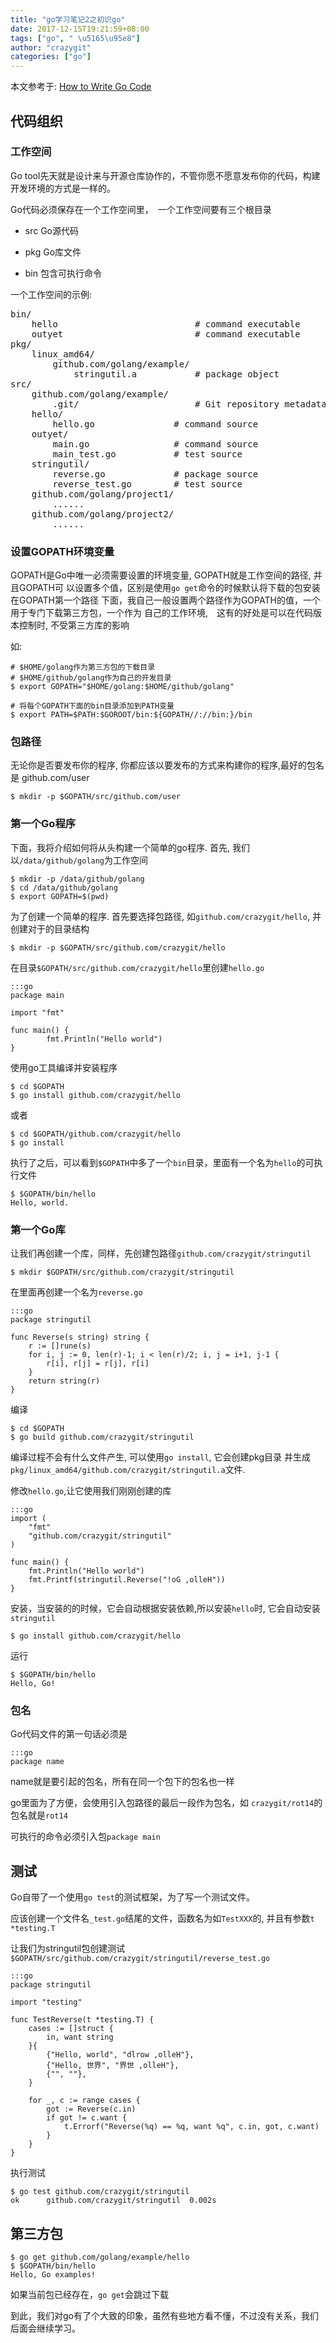 ```yaml
---
title: "go学习笔记2之初识go"
date: 2017-12-15T19:21:59+08:00
tags: ["go", " \u5165\u95e8"]
author: "crazygit"
categories: ["go"]
---
```


本文参考于:
[How to Write Go Code](https://golang.org/doc/code.html)


## 代码组织
### 工作空间

Go tool先天就是设计来与开源仓库协作的，不管你愿不愿意发布你的代码，构建开发环境的方式是一样的。

Go代码必须保存在一个工作空间里，　一个工作空间要有三个根目录

* src
Go源代码

* pkg
Go库文件

* bin
包含可执行命令

一个工作空间的示例:
<pre>
bin/
    hello                          # command executable
    outyet                         # command executable
pkg/
    linux_amd64/
        github.com/golang/example/
            stringutil.a           # package object
src/
    github.com/golang/example/
        .git/                      # Git repository metadata
    hello/
        hello.go               # command source
    outyet/
        main.go                # command source
        main_test.go           # test source
    stringutil/
        reverse.go             # package source
        reverse_test.go        # test source
    github.com/golang/project1/
        ......
    github.com/golang/project2/
        ......
</pre>


### 设置GOPATH环境变量

GOPATH是Go中唯一必须需要设置的环境变量, GOPATH就是工作空间的路径, 并且GOPATH可
以设置多个值，区别是使用`go get`命令的时候默认将下载的包安装在GOPATH第一个路径
下面，我自己一般设置两个路径作为GOPATH的值，一个用于专门下载第三方包，一个作为
自己的工作环境,　这有的好处是可以在代码版本控制时, 不受第三方库的影响

如:

    # $HOME/golang作为第三方包的下载目录
    # $HOME/github/golang作为自己的开发目录
    $ export GOPATH="$HOME/golang:$HOME/github/golang"

    # 将每个GOPATH下面的bin目录添加到PATH变量
    $ export PATH=$PATH:$GOROOT/bin:${GOPATH//://bin:}/bin


### 包路径

无论你是否要发布你的程序, 你都应该以要发布的方式来构建你的程序,最好的包名是
github.com/user

    $ mkdir -p $GOPATH/src/github.com/user

### 第一个Go程序


下面，我将介绍如何将从头构建一个简单的go程序.
首先, 我们以`/data/github/golang`为工作空间

    $ mkdir -p /data/github/golang
    $ cd /data/github/golang
    $ export GOPATH=$(pwd)

为了创建一个简单的程序. 首先要选择包路径, 如`github.com/crazygit/hello`, 并创建对于的目录结构

    $ mkdir -p $GOPATH/src/github.com/crazygit/hello

在目录`$GOPATH/src/github.com/crazygit/hello`里创建`hello.go`

    :::go
    package main

    import "fmt"

    func main() {
            fmt.Println("Hello world")
    }

使用go工具编译并安装程序

    $ cd $GOPATH
    $ go install github.com/crazygit/hello

或者

    $ cd $GOPATH/github.com/crazygit/hello
    $ go install

执行了之后，可以看到`$GOPATH`中多了一个`bin`目录，里面有一个名为`hello`的可执行文件

    $ $GOPATH/bin/hello
    Hello, world.

### 第一个Go库

让我们再创建一个库，同样，先创建包路径`github.com/crazygit/stringutil`

    $ mkdir $GOPATH/src/github.com/crazygit/stringutil

在里面再创建一个名为`reverse.go`

    :::go
    package stringutil

    func Reverse(s string) string {
        r := []rune(s)
        for i, j := 0, len(r)-1; i < len(r)/2; i, j = i+1, j-1 {
            r[i], r[j] = r[j], r[i]
        }
        return string(r)
    }

编译

    $ cd $GOPATH
    $ go build github.com/crazygit/stringutil

编译过程不会有什么文件产生, 可以使用`go install`, 它会创建pkg目录
并生成`pkg/linux_amd64/github.com/crazygit/stringutil.a`文件.


修改`hello.go`,让它使用我们刚刚创建的库

    :::go
    import (
        "fmt"
        "github.com/crazygit/stringutil"
    )

    func main() {
        fmt.Println("Hello world")
        fmt.Printf(stringutil.Reverse("!oG ,olleH"))
    }

安装，当安装的的时候，它会自动根据安装依赖,所以安装`hello`时, 它会自动安装`stringutil`

    $ go install github.com/crazygit/hello

运行

    $ $GOPATH/bin/hello
    Hello, Go!


### 包名

Go代码文件的第一句话必须是

    :::go
    package name

name就是要引起的包名，所有在同一个包下的包名也一样

go里面为了方便，会使用引入包路径的最后一段作为包名，如 `crazygit/rot14`的包名就是`rot14`

可执行的命令必须引入包`package main`

## 测试

Go自带了一个使用`go test`的测试框架，为了写一个测试文件。

应该创建一个文件名`_test.go`结尾的文件，函数名为如`TestXXX`的, 并且有参数`t *testing.T`

让我们为stringutil包创建测试`$GOPATH/src/github.com/crazygit/stringutil/reverse_test.go`

    :::go
    package stringutil

    import "testing"

    func TestReverse(t *testing.T) {
        cases := []struct {
            in, want string
        }{
            {"Hello, world", "dlrow ,olleH"},
            {"Hello, 世界", "界世 ,olleH"},
            {"", ""},
        }

        for _, c := range cases {
            got := Reverse(c.in)
            if got != c.want {
                t.Errorf("Reverse(%q) == %q, want %q", c.in, got, c.want)
            }
        }
    }

执行测试

    $ go test github.com/crazygit/stringutil
    ok      github.com/crazygit/stringutil  0.002s


## 第三方包

    $ go get github.com/golang/example/hello
    $ $GOPATH/bin/hello
    Hello, Go examples!

如果当前包已经存在，`go get`会跳过下载


到此，我们对go有了个大致的印象，虽然有些地方看不懂，不过没有关系，我们后面会继续学习。